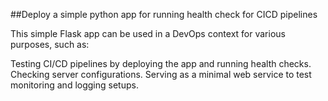 ##Deploy a simple python app for running health check for CICD pipelines

This simple Flask app can be used in a DevOps context for various purposes, such as:

Testing CI/CD pipelines by deploying the app and running health checks.
Checking server configurations.
Serving as a minimal web service to test monitoring and logging setups.